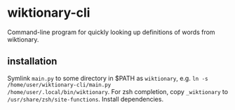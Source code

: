 # wiktionary-cli
Command-line program for quickly looking up definitions of words from wiktionary.

## installation
Symlink <code>main.py</code> to some directory in $PATH as <code>wiktionary</code>, e.g. <code>ln -s /home/user/wiktionary-cli/main.py /home/user/.local/bin/wiktionary</code>.
For zsh completion, copy <code>\_wiktionary</code> to <code>/usr/share/zsh/site-functions</code>.
Install dependencies.

